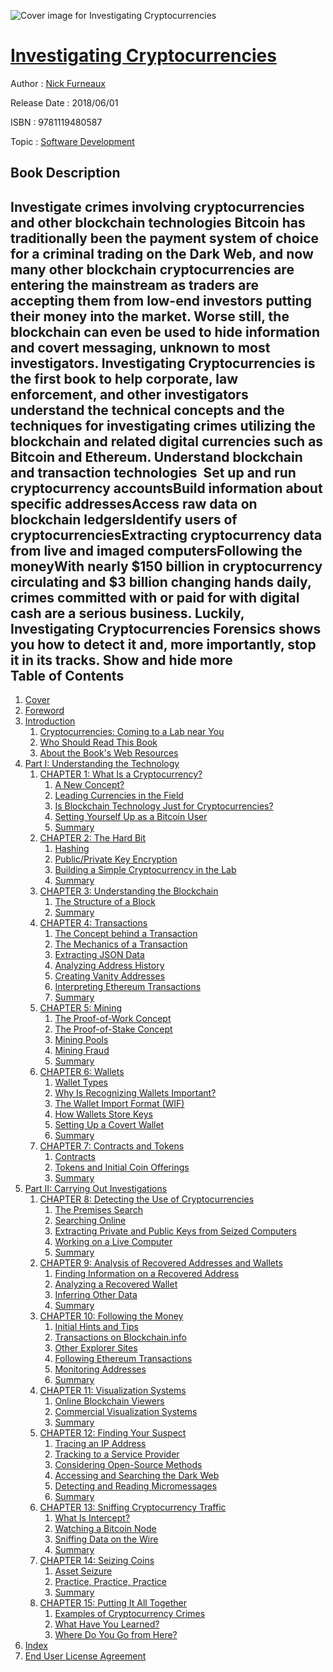 ![Cover image for Investigating Cryptocurrencies](https://imgdetail.ebookreading.net/cover/cover/business/EB9781119480587.jpg)

[Investigating Cryptocurrencies](https://ebookreading.net/view/book/Investigating+Cryptocurrencies-EB9781119480587_1.html "Investigating Cryptocurrencies")
====================================================================================================================

Author : [Nick Furneaux](https://ebookreading.net/search/author/Nick+Furneaux)

Release Date : 2018/06/01

ISBN : 9781119480587

Topic : [Software Development](https://ebookreading.net/search/category/software-development)

Book Description
-----------------

 Investigate crimes involving cryptocurrencies and other blockchain technologies 
Bitcoin has traditionally been the payment system of choice for a criminal trading on the Dark Web, and now many other blockchain cryptocurrencies are entering the mainstream as traders are accepting them from low-end investors putting their money into the market. Worse still, the blockchain can even be used to hide information and covert messaging, unknown to most investigators.
Investigating Cryptocurrencies is the first book to help corporate, law enforcement, and other investigators understand the technical concepts and the techniques for investigating crimes utilizing the blockchain and related digital currencies such as Bitcoin and Ethereum.
Understand blockchain and transaction technologies  Set up and run cryptocurrency accountsBuild information about specific addressesAccess raw data on blockchain ledgersIdentify users of cryptocurrenciesExtracting cryptocurrency data from live and imaged computersFollowing the moneyWith nearly $150 billion in cryptocurrency circulating and $3 billion changing hands daily, crimes committed with or paid for with digital cash are a serious business. Luckily, Investigating Cryptocurrencies Forensics shows you how to detect it and, more importantly, stop it in its tracks.
        Show and hide more                
Table of Contents
-----------------

1. [Cover](https://ebookreading.net/view/book/Investigating+Cryptocurrencies-EB9781119480587_1.html)
1. [Foreword](https://ebookreading.net/view/book/Investigating+Cryptocurrencies-EB9781119480587_3.html)
1. [Introduction](https://ebookreading.net/view/book/Investigating+Cryptocurrencies-EB9781119480587_4.html)
    1. [Cryptocurrencies: Coming to a Lab near You](https://ebookreading.net/view/book/Investigating+Cryptocurrencies-EB9781119480587_4.html#head-2-82)
    1. [Who Should Read This Book](https://ebookreading.net/view/book/Investigating+Cryptocurrencies-EB9781119480587_4.html#head-2-83)
    1. [About the Book&#39;s Web Resources](https://ebookreading.net/view/book/Investigating+Cryptocurrencies-EB9781119480587_4.html#head-2-84)
1. [Part I: Understanding the Technology](https://ebookreading.net/view/book/Investigating+Cryptocurrencies-EB9781119480587_5.html)
    1. [CHAPTER 1: What Is a Cryptocurrency?](https://ebookreading.net/view/book/Investigating+Cryptocurrencies-EB9781119480587_6.html)
        1. [A New Concept?](https://ebookreading.net/view/book/Investigating+Cryptocurrencies-EB9781119480587_6.html#head-2-1)
        1. [Leading Currencies in the Field](https://ebookreading.net/view/book/Investigating+Cryptocurrencies-EB9781119480587_6.html#head-2-2)
        1. [Is Blockchain Technology Just for Cryptocurrencies?](https://ebookreading.net/view/book/Investigating+Cryptocurrencies-EB9781119480587_6.html#head-2-3)
        1. [Setting Yourself Up as a Bitcoin User](https://ebookreading.net/view/book/Investigating+Cryptocurrencies-EB9781119480587_6.html#head-2-4)
        1. [Summary](https://ebookreading.net/view/book/Investigating+Cryptocurrencies-EB9781119480587_6.html#head-2-5)
    1. [CHAPTER 2: The Hard Bit](https://ebookreading.net/view/book/Investigating+Cryptocurrencies-EB9781119480587_7.html)
        1. [Hashing](https://ebookreading.net/view/book/Investigating+Cryptocurrencies-EB9781119480587_7.html#head-2-6)
        1. [Public/Private Key Encryption](https://ebookreading.net/view/book/Investigating+Cryptocurrencies-EB9781119480587_7.html#head-2-7)
        1. [Building a Simple Cryptocurrency in the Lab](https://ebookreading.net/view/book/Investigating+Cryptocurrencies-EB9781119480587_7.html#head-2-8)
        1. [Summary](https://ebookreading.net/view/book/Investigating+Cryptocurrencies-EB9781119480587_7.html#head-2-9)
    1. [CHAPTER 3: Understanding the Blockchain](https://ebookreading.net/view/book/Investigating+Cryptocurrencies-EB9781119480587_8.html)
        1. [The Structure of a Block](https://ebookreading.net/view/book/Investigating+Cryptocurrencies-EB9781119480587_8.html#head-2-10)
        1. [Summary](https://ebookreading.net/view/book/Investigating+Cryptocurrencies-EB9781119480587_8.html#head-2-14)
    1. [CHAPTER 4: Transactions](https://ebookreading.net/view/book/Investigating+Cryptocurrencies-EB9781119480587_9.html)
        1. [The Concept behind a Transaction](https://ebookreading.net/view/book/Investigating+Cryptocurrencies-EB9781119480587_9.html#head-2-15)
        1. [The Mechanics of a Transaction](https://ebookreading.net/view/book/Investigating+Cryptocurrencies-EB9781119480587_9.html#head-2-17)
        1. [Extracting JSON Data](https://ebookreading.net/view/book/Investigating+Cryptocurrencies-EB9781119480587_9.html#head-2-20)
        1. [Analyzing Address History](https://ebookreading.net/view/book/Investigating+Cryptocurrencies-EB9781119480587_9.html#head-2-21)
        1. [Creating Vanity Addresses](https://ebookreading.net/view/book/Investigating+Cryptocurrencies-EB9781119480587_9.html#head-2-22)
        1. [Interpreting Ethereum Transactions](https://ebookreading.net/view/book/Investigating+Cryptocurrencies-EB9781119480587_9.html#head-2-23)
        1. [Summary](https://ebookreading.net/view/book/Investigating+Cryptocurrencies-EB9781119480587_9.html#head-2-24)
    1. [CHAPTER 5: Mining](https://ebookreading.net/view/book/Investigating+Cryptocurrencies-EB9781119480587_10.html)
        1. [The Proof-of-Work Concept](https://ebookreading.net/view/book/Investigating+Cryptocurrencies-EB9781119480587_10.html#head-2-25)
        1. [The Proof-of-Stake Concept](https://ebookreading.net/view/book/Investigating+Cryptocurrencies-EB9781119480587_10.html#head-2-26)
        1. [Mining Pools](https://ebookreading.net/view/book/Investigating+Cryptocurrencies-EB9781119480587_10.html#head-2-27)
        1. [Mining Fraud](https://ebookreading.net/view/book/Investigating+Cryptocurrencies-EB9781119480587_10.html#head-2-29)
        1. [Summary](https://ebookreading.net/view/book/Investigating+Cryptocurrencies-EB9781119480587_10.html#head-2-30)
    1. [CHAPTER 6: Wallets](https://ebookreading.net/view/book/Investigating+Cryptocurrencies-EB9781119480587_11.html)
        1. [Wallet Types](https://ebookreading.net/view/book/Investigating+Cryptocurrencies-EB9781119480587_11.html#head-2-31)
        1. [Why Is Recognizing Wallets Important?](https://ebookreading.net/view/book/Investigating+Cryptocurrencies-EB9781119480587_11.html#head-2-32)
        1. [The Wallet Import Format (WIF)](https://ebookreading.net/view/book/Investigating+Cryptocurrencies-EB9781119480587_11.html#head-2-33)
        1. [How Wallets Store Keys](https://ebookreading.net/view/book/Investigating+Cryptocurrencies-EB9781119480587_11.html#head-2-34)
        1. [Setting Up a Covert Wallet](https://ebookreading.net/view/book/Investigating+Cryptocurrencies-EB9781119480587_11.html#head-2-35)
        1. [Summary](https://ebookreading.net/view/book/Investigating+Cryptocurrencies-EB9781119480587_11.html#head-2-36)
    1. [CHAPTER 7: Contracts and Tokens](https://ebookreading.net/view/book/Investigating+Cryptocurrencies-EB9781119480587_12.html)
        1. [Contracts](https://ebookreading.net/view/book/Investigating+Cryptocurrencies-EB9781119480587_12.html#head-2-37)
        1. [Tokens and Initial Coin Offerings](https://ebookreading.net/view/book/Investigating+Cryptocurrencies-EB9781119480587_12.html#head-2-38)
        1. [Summary](https://ebookreading.net/view/book/Investigating+Cryptocurrencies-EB9781119480587_12.html#head-2-39)
1. [Part II: Carrying Out Investigations](https://ebookreading.net/view/book/Investigating+Cryptocurrencies-EB9781119480587_13.html)
    1. [CHAPTER 8: Detecting the Use of Cryptocurrencies](https://ebookreading.net/view/book/Investigating+Cryptocurrencies-EB9781119480587_14.html)
        1. [The Premises Search](https://ebookreading.net/view/book/Investigating+Cryptocurrencies-EB9781119480587_14.html#head-2-40)
        1. [Searching Online](https://ebookreading.net/view/book/Investigating+Cryptocurrencies-EB9781119480587_14.html#head-2-41)
        1. [Extracting Private and Public Keys from Seized Computers](https://ebookreading.net/view/book/Investigating+Cryptocurrencies-EB9781119480587_14.html#head-2-42)
        1. [Working on a Live Computer](https://ebookreading.net/view/book/Investigating+Cryptocurrencies-EB9781119480587_14.html#head-2-43)
        1. [Summary](https://ebookreading.net/view/book/Investigating+Cryptocurrencies-EB9781119480587_14.html#head-2-44)
    1. [CHAPTER 9: Analysis of Recovered Addresses and Wallets](https://ebookreading.net/view/book/Investigating+Cryptocurrencies-EB9781119480587_15.html)
        1. [Finding Information on a Recovered Address](https://ebookreading.net/view/book/Investigating+Cryptocurrencies-EB9781119480587_15.html#head-2-45)
        1. [Analyzing a Recovered Wallet](https://ebookreading.net/view/book/Investigating+Cryptocurrencies-EB9781119480587_15.html#head-2-46)
        1. [Inferring Other Data](https://ebookreading.net/view/book/Investigating+Cryptocurrencies-EB9781119480587_15.html#head-2-49)
        1. [Summary](https://ebookreading.net/view/book/Investigating+Cryptocurrencies-EB9781119480587_15.html#head-2-50)
    1. [CHAPTER 10: Following the Money](https://ebookreading.net/view/book/Investigating+Cryptocurrencies-EB9781119480587_16.html)
        1. [Initial Hints and Tips](https://ebookreading.net/view/book/Investigating+Cryptocurrencies-EB9781119480587_16.html#head-2-51)
        1. [Transactions on Blockchain.info](https://ebookreading.net/view/book/Investigating+Cryptocurrencies-EB9781119480587_16.html#head-2-52)
        1. [Other Explorer Sites](https://ebookreading.net/view/book/Investigating+Cryptocurrencies-EB9781119480587_16.html#head-2-53)
        1. [Following Ethereum Transactions](https://ebookreading.net/view/book/Investigating+Cryptocurrencies-EB9781119480587_16.html#head-2-54)
        1. [Monitoring Addresses](https://ebookreading.net/view/book/Investigating+Cryptocurrencies-EB9781119480587_16.html#head-2-56)
        1. [Summary](https://ebookreading.net/view/book/Investigating+Cryptocurrencies-EB9781119480587_16.html#head-2-57)
    1. [CHAPTER 11: Visualization Systems](https://ebookreading.net/view/book/Investigating+Cryptocurrencies-EB9781119480587_17.html)
        1. [Online Blockchain Viewers](https://ebookreading.net/view/book/Investigating+Cryptocurrencies-EB9781119480587_17.html#head-2-58)
        1. [Commercial Visualization Systems](https://ebookreading.net/view/book/Investigating+Cryptocurrencies-EB9781119480587_17.html#head-2-60)
        1. [Summary](https://ebookreading.net/view/book/Investigating+Cryptocurrencies-EB9781119480587_17.html#head-2-61)
    1. [CHAPTER 12: Finding Your Suspect](https://ebookreading.net/view/book/Investigating+Cryptocurrencies-EB9781119480587_18.html)
        1. [Tracing an IP Address](https://ebookreading.net/view/book/Investigating+Cryptocurrencies-EB9781119480587_18.html#head-2-62)
        1. [Tracking to a Service Provider](https://ebookreading.net/view/book/Investigating+Cryptocurrencies-EB9781119480587_18.html#head-2-64)
        1. [Considering Open-Source Methods](https://ebookreading.net/view/book/Investigating+Cryptocurrencies-EB9781119480587_18.html#head-2-66)
        1. [Accessing and Searching the Dark Web](https://ebookreading.net/view/book/Investigating+Cryptocurrencies-EB9781119480587_18.html#head-2-68)
        1. [Detecting and Reading Micromessages](https://ebookreading.net/view/book/Investigating+Cryptocurrencies-EB9781119480587_18.html#head-2-69)
        1. [Summary](https://ebookreading.net/view/book/Investigating+Cryptocurrencies-EB9781119480587_18.html#head-2-70)
    1. [CHAPTER 13: Sniffing Cryptocurrency Traffic](https://ebookreading.net/view/book/Investigating+Cryptocurrencies-EB9781119480587_19.html)
        1. [What Is Intercept?](https://ebookreading.net/view/book/Investigating+Cryptocurrencies-EB9781119480587_19.html#head-2-71)
        1. [Watching a Bitcoin Node](https://ebookreading.net/view/book/Investigating+Cryptocurrencies-EB9781119480587_19.html#head-2-73)
        1. [Sniffing Data on the Wire](https://ebookreading.net/view/book/Investigating+Cryptocurrencies-EB9781119480587_19.html#head-2-74)
        1. [Summary](https://ebookreading.net/view/book/Investigating+Cryptocurrencies-EB9781119480587_19.html#head-2-75)
    1. [CHAPTER 14: Seizing Coins](https://ebookreading.net/view/book/Investigating+Cryptocurrencies-EB9781119480587_20.html)
        1. [Asset Seizure](https://ebookreading.net/view/book/Investigating+Cryptocurrencies-EB9781119480587_20.html#head-2-76)
        1. [Practice, Practice, Practice](https://ebookreading.net/view/book/Investigating+Cryptocurrencies-EB9781119480587_20.html#head-2-77)
        1. [Summary](https://ebookreading.net/view/book/Investigating+Cryptocurrencies-EB9781119480587_20.html#head-2-78)
    1. [CHAPTER 15: Putting It All Together](https://ebookreading.net/view/book/Investigating+Cryptocurrencies-EB9781119480587_21.html)
        1. [Examples of Cryptocurrency Crimes](https://ebookreading.net/view/book/Investigating+Cryptocurrencies-EB9781119480587_21.html#head-2-79)
        1. [What Have You Learned?](https://ebookreading.net/view/book/Investigating+Cryptocurrencies-EB9781119480587_21.html#head-2-80)
        1. [Where Do You Go from Here?](https://ebookreading.net/view/book/Investigating+Cryptocurrencies-EB9781119480587_21.html#head-2-81)
1. [Index](https://ebookreading.net/view/book/Investigating+Cryptocurrencies-EB9781119480587_22.html)
1. [End User License Agreement](https://ebookreading.net/view/book/Investigating+Cryptocurrencies-EB9781119480587_30.html)
